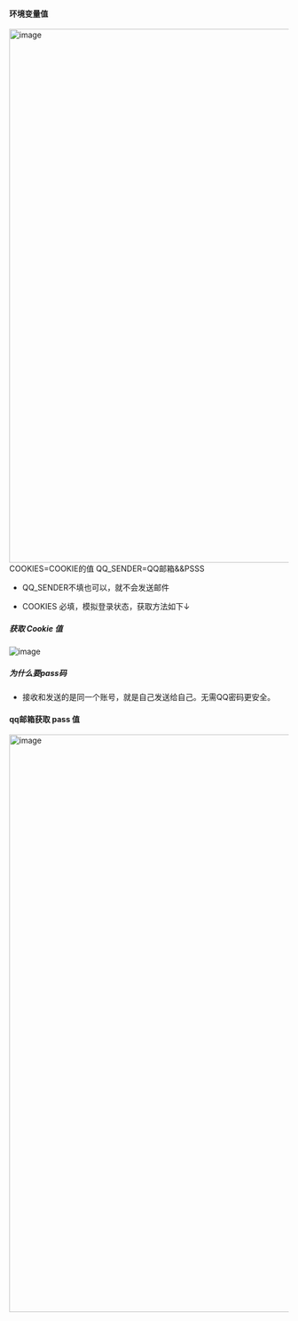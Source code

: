 #### 环境变量值
<img width="960" alt="image" src="https://user-images.githubusercontent.com/47493118/189162061-362ad1cd-3969-4e06-99eb-c825bbb5d8bc.png">
COOKIES=COOKIE的值
QQ_SENDER=QQ邮箱&&PSSS

- QQ_SENDER不填也可以，就不会发送邮件

- COOKIES 必填，模拟登录状态，获取方法如下↓

##### 获取 Cookie 值

![image](https://user-images.githubusercontent.com/47493118/216208331-e809dbe4-22a0-4269-9966-a86cb538a736.png)


##### 为什么要pass码
- 接收和发送的是同一个账号，就是自己发送给自己。无需QQ密码更安全。

#### qq邮箱获取 pass 值 
<img width="1039" alt="image" src="https://user-images.githubusercontent.com/47493118/189162628-f0490204-4211-46de-9d03-e1f155819d05.png">



